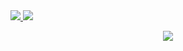   <tr>
    <td align="center" style="padding=0;width=50%;">
      <a href="https://github.com/Suicolen">
      <img src="https://github-readme-stats.vercel.app/api/?username=Suicolen&title_color=5ae87c&text_color==185480&show_icons=true&bg_color=00000000&hide_border=true&icon_color=5ae87c&hide_title=true&count_private=true&include_all_commits=true&enable_animations=true" />
    </td>
      <td align="center" style="padding=0;width=50%;">
      <a href="https://github.com/Suicolen">
      <img src="https://github-readme-stats-one-bice.vercel.app/api/top-langs/?username=Suicolen&role=OWNER,ORGANIZATION_MEMBER,COLLABORATOR&title_color=5ae87c&text_color=9f9f9f&show_icons=true&bg_color=00000000&hide_border=true&icon_color=5ae87c&hide_title=true&count_private=true&enable_animations=true" />
    </td>
  </tr>
</p>

<p align="center">
  <tr>
    <td align="center" style="padding=0;width=50%;">
      <a href="https://github.com/Suicolen">
      <img src="https://github-readme-streak-stats.herokuapp.com?user=Suicolen&theme=tokyonight_duo&hide_border=true&ring==185480&currStreakLabel=5ae87c&sideNums=5ae87c&dates==185480&sideLabels=5ae87c&currStreakNum=5ae87c&border=DD2727&stroke=00000000&background=00000000&fire=185480" />
    </td>
  </tr>
</p>
